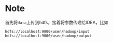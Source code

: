 
# Note

首先将`data`上传到hdfs，接着将参数传递给IDEA，比如

```
hdfs://localhost:9000/user/hadoop/input hdfs://localhost:9000/user/hadoop/output
```
